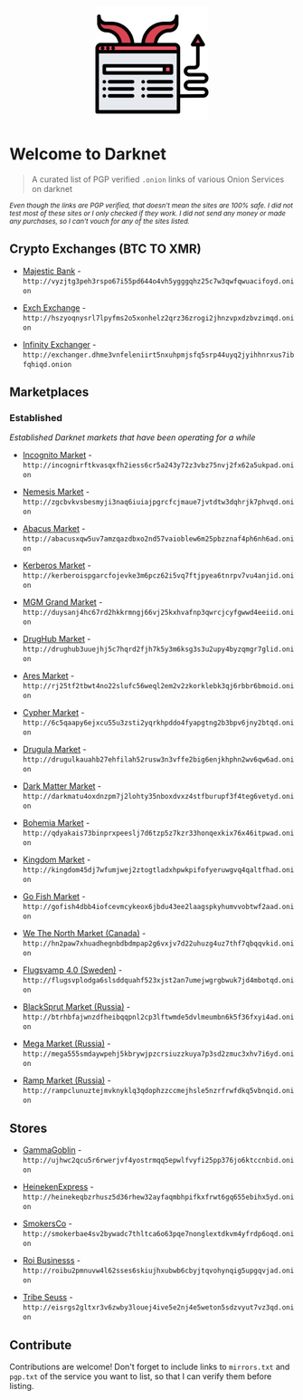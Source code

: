 <center>

<img src="logo.png" width="200">

</center>

# Welcome to Darknet

> A curated list of PGP verified `.onion` links of various Onion Services on darknet

<small>

*Even though the links are PGP verified, that doesn't mean the sites are 100% safe. I did not test most of these sites or I only checked if they work. I did not send any money or made any purchases, so I can't vouch for any of the sites listed.*

</small>

## Crypto Exchanges (BTC TO XMR)

- [Majestic Bank](http://vyzjtg3peh3rspo67i55pd644o4vh5ygggqhz25c7w3qwfqwuacifoyd.onion) - `http://vyzjtg3peh3rspo67i55pd644o4vh5ygggqhz25c7w3qwfqwuacifoyd.onion`

- [Exch Exchange](http://hszyoqnysrl7lpyfms2o5xonhelz2qrz36zrogi2jhnzvpxdzbvzimqd.onion) - `http://hszyoqnysrl7lpyfms2o5xonhelz2qrz36zrogi2jhnzvpxdzbvzimqd.onion`

- [Infinity Exchanger](http://exchanger.dhme3vnfeleniirt5nxuhpmjsfq5srp44uyq2jyihhnrxus7ibfqhiqd.onion) - `http://exchanger.dhme3vnfeleniirt5nxuhpmjsfq5srp44uyq2jyihhnrxus7ibfqhiqd.onion`

## Marketplaces

### Established

*Established Darknet markets that have been operating for a while*

- [Incognito Market](http://incognirftkvasqxfh2iess6cr5a243y72z3vbz75nvj2fx62a5ukpad.onion) - `http://incognirftkvasqxfh2iess6cr5a243y72z3vbz75nvj2fx62a5ukpad.onion`

- [Nemesis Market](http://zgcbvkvsbesmyji3naq6iuiajpgrcfcjmaue7jvtdtw3dqhrjk7phvqd.onion) - `http://zgcbvkvsbesmyji3naq6iuiajpgrcfcjmaue7jvtdtw3dqhrjk7phvqd.onion`

- [Abacus Market](http://abacusxqw5uv7amzqazdbxo2nd57vaioblew6m25pbzznaf4ph6nh6ad.onion) - `http://abacusxqw5uv7amzqazdbxo2nd57vaioblew6m25pbzznaf4ph6nh6ad.onion`

- [Kerberos Market](http://kerberoispgarcfojevke3m6pcz62i5vq7ftjpyea6tnrpv7vu4anjid.onion) - `http://kerberoispgarcfojevke3m6pcz62i5vq7ftjpyea6tnrpv7vu4anjid.onion`

- [MGM Grand Market](http://duysanj4hc67rd2hkkrmngj66vj25kxhvafnp3qwrcjcyfgwwd4eeiid.onion) - `http://duysanj4hc67rd2hkkrmngj66vj25kxhvafnp3qwrcjcyfgwwd4eeiid.onion`

- [DrugHub Market](http://drughub3uuejhj5c7hqrd2fjh7k5y3m6ksg3s3u2upy4byzqmgr7glid.onion) - `http://drughub3uuejhj5c7hqrd2fjh7k5y3m6ksg3s3u2upy4byzqmgr7glid.onion`

- [Ares Market](http://rj25tf2tbwt4no22slufc56weql2em2v2zkorklebk3qj6rbbr6bmoid.onion) - `http://rj25tf2tbwt4no22slufc56weql2em2v2zkorklebk3qj6rbbr6bmoid.onion`

- [Cypher Market](http://6c5qaapy6ejxcu55u3zsti2yqrkhpddo4fyapgtng2b3bpv6jny2btqd.onion) - `http://6c5qaapy6ejxcu55u3zsti2yqrkhpddo4fyapgtng2b3bpv6jny2btqd.onion`

- [Drugula Market](http://drugulkauahb27ehfilah52rusw3n3vffe2big6enjkhphn2wv6qw6ad.onion) - `http://drugulkauahb27ehfilah52rusw3n3vffe2big6enjkhphn2wv6qw6ad.onion`

- [Dark Matter Market](http://darkmatu4oxdnzpm7j2lohty35nboxdvxz4stfburupf3f4teg6vetyd.onion) - `http://darkmatu4oxdnzpm7j2lohty35nboxdvxz4stfburupf3f4teg6vetyd.onion`

- [Bohemia Market](http://qdyakais73binprxpeeslj7d6tzp5z7kzr33honqexkix76x46itpwad.onion) - `http://qdyakais73binprxpeeslj7d6tzp5z7kzr33honqexkix76x46itpwad.onion`

- [Kingdom Market](http://kingdom45dj7wfumjwej2ztogtladxhpwkpifofyeruwgvq4qaltfhad.onion) - `http://kingdom45dj7wfumjwej2ztogtladxhpwkpifofyeruwgvq4qaltfhad.onion`

- [Go Fish Market](http://gofish4dbb4iofcevmcykeox6jbdu43ee2laagspkyhumvvobtwf2aad.onion) - `http://gofish4dbb4iofcevmcykeox6jbdu43ee2laagspkyhumvvobtwf2aad.onion`

- [We The North Market (Canada)](http://hn2paw7xhuadhegnbdbdmpap2g6vxjv7d22uhuzg4uz7thf7qbqqvkid.onion) - `http://hn2paw7xhuadhegnbdbdmpap2g6vxjv7d22uhuzg4uz7thf7qbqqvkid.onion`

- [Flugsvamp 4.0 (Sweden)](http://flugsvplodga6slsddquahf523xjst2an7umejwgrgbwuk7jd4mbotqd.onion) - `http://flugsvplodga6slsddquahf523xjst2an7umejwgrgbwuk7jd4mbotqd.onion`

- [BlackSprut Market (Russia)](http://btrhbfajwnzdfheibqqpnl2cp3lftwmde5dvlmeumbn6k5f36fxyi4ad.onion) - `http://btrhbfajwnzdfheibqqpnl2cp3lftwmde5dvlmeumbn6k5f36fxyi4ad.onion`

- [Mega Market (Russia)](http://mega555smdaywpehj5kbrywjpzcrsiuzzkuya7p3sd2zmuc3xhv7i6yd.onion) - `http://mega555smdaywpehj5kbrywjpzcrsiuzzkuya7p3sd2zmuc3xhv7i6yd.onion`

- [Ramp Market (Russia)](http://rampclunuztejmvknyklq3qdophzzccmejhsle5nzrfrwfdkq5vbnqid.onion) - `http://rampclunuztejmvknyklq3qdophzzccmejhsle5nzrfrwfdkq5vbnqid.onion`

## Stores

- [GammaGoblin](http://ujhwc2qcu5r6rwerjvf4yostrmqq5epwlfvyfi25pp376jo6ktccnbid.onion) - `http://ujhwc2qcu5r6rwerjvf4yostrmqq5epwlfvyfi25pp376jo6ktccnbid.onion`

- [HeinekenExpress](http://heinekeqbzrhusz5d36rhew32ayfaqmbhpifkxfrwt6gq655ebihx5yd.onion) - `http://heinekeqbzrhusz5d36rhew32ayfaqmbhpifkxfrwt6gq655ebihx5yd.onion`

- [SmokersCo](http://smokerbae4sv2bywadc7thltca6o63pqe7nonglextdkvm4yfrdp6oqd.onion) - `http://smokerbae4sv2bywadc7thltca6o63pqe7nonglextdkvm4yfrdp6oqd.onion`

- [Roi Businesss](http://roibu2pmnuvw4l62sses6skiujhxubwb6cbyjtqvohynqig5upgqvjad.onion) - `http://roibu2pmnuvw4l62sses6skiujhxubwb6cbyjtqvohynqig5upgqvjad.onion`

- [Tribe Seuss](http://eisrgs2gltxr3v6zwby3louej4ive5e2nj4e5weton5sdzvyut7vz3qd.onion) - `http://eisrgs2gltxr3v6zwby3louej4ive5e2nj4e5weton5sdzvyut7vz3qd.onion`

## Contribute

Contributions are welcome! Don't forget to include links to `mirrors.txt` and `pgp.txt` of the service you want to list, so that I can verify them before listing.

<!-- Contributions welcome! Read the [contribution guidelines](contributing.md) first. -->
